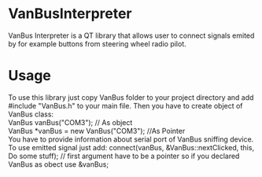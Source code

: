 # VanBusInterpreter
VanBus Interpreter is a QT library that allows user to connect signals emited by for example buttons from steering wheel radio pilot.
# Usage
To use this library just copy VanBus folder to your project directory and add #include "VanBus.h" to your main file. Then you have to create object of VanBus class: <br/>
VanBus vanBus("COM3"); // As object
<br/>
VanBus *vanBus = new VanBus("COM3"); //As Pointer
<br/>
You have to provide information about serial port of VanBus sniffing device.
<br/>
To use emitted signal just add:
connect(vanBus, &VanBus::nextClicked, this, Do some stuff); // first argument have to be a pointer so if you declared VanBus as obect use &vanBus;

